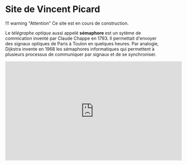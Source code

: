 # Site de Vincent Picard

!!! warning "Attention"
    Ce site est en cours de construction.

Le *télégraphe optique* aussi appelé **sémaphore** est un sytème de commication inventé par Claude Chappe en 1793. Il permettait d'envoyer des signaux optiques de Paris à Toulon en quelques heures. Par analogie, Dijkstra invente en 1968 les sémaphores informatiques qui permettent à plusieurs processus de communiquer par signaux et de se synchroniser.

<iframe width="560" height="315" src="https://www.youtube-nocookie.com/embed/BCOcz22vhzk?si=0AiL3k1z_a1B7tUF" title="YouTube video player" frameborder="0" allow="accelerometer; autoplay; clipboard-write; encrypted-media; gyroscope; picture-in-picture; web-share" allowfullscreen></iframe>

